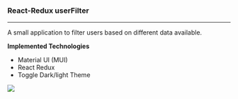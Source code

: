 <h3>React-Redux userFilter</h3>
<hr/>
<p>A small application to filter users based on different data available.</p>
<strong>Implemented Technologies</strong>
<ul>
<li>Material UI (MUI)</li>
<li>React Redux</li>
<li>Toggle Dark/light Theme</li>
</ul>
<img src="https://user-images.githubusercontent.com/45869481/208285076-02938bbe-35fc-478c-8de7-2565c29f20c7.png"/>
